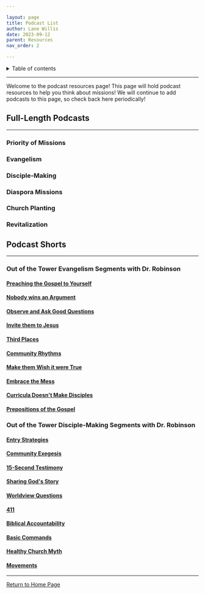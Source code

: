 ```yaml
---

layout: page
title: Podcast List
author: Lane Willis
date: 2023-09-12
parent: Resources
nav_order: 2

---
```


<details closed markdown="block">
  <summary>
    Table of contents
  </summary>
  {: .text-delta }
1. TOC
{:toc}
</details>

---

Welcome to the podcast resources page! This page will hold podcast resources to help you think about missions! We will continue to add podcasts to this page, so check back here periodically!

## Full-Length Podcasts

---

### Priority of Missions

### Evangelism

### Disciple-Making

### Diaspora Missions

### Church Planting

### Revitalization

## Podcast Shorts

---

### Out of the Tower Evangelism Segments with Dr. Robinson

#### [Preaching the Gospel to Yourself](/files/podcasts/out-of-tower-evangelism/Preach%20the%20Gospel%20to%20Yourself_Out%20of%20The%20Tower-01.mp3)

#### [Nobody wins an Argument](/files/podcasts/out-of-tower-evangelism/Nobody%20wins%20an%20argument_Out%20of%20The%20Tower-02.mp3)

#### [Observe and Ask Good Questions](/files/podcasts/out-of-tower-evangelism/Observe%20&%20Ask%20good%20questions%20evangelism_Out%20of%20The%20Tower-03.mp3)

#### [Invite them to Jesus](/files/podcasts/out-of-tower-evangelism/Invite%20them%20to%20Jesus_Out%20of%20The%20Tower-04.mp3)

#### [Third Places](/files/podcasts/out-of-tower-evangelism/Third%20Places_Out%20of%20The%20Tower-05.mp3)

#### [Community Rhythms](/files/podcasts/out-of-tower-evangelism/Community%20Rhythms_Out%20of%20The%20Tower-06.mp3)  

#### [Make them Wish it were True](/files/podcasts/out-of-tower-evangelism/Make%20them%20wish%20it%20were%20true_Out%20of%20The%20Tower-07.mp3)

#### [Embrace the Mess](/files/podcasts/out-of-tower-evangelism/Embracing%20the%20Mess%20of%20Disciple-Making_Out%20of%20The%20Tower-08.mp3)

#### [Curricula Doesn't Make Disciples](/files/podcasts/out-of-tower-evangelism/Curricula%20Don't%20Make%20Disciples_Out%20of%20The%20Tower-09.mp3)

#### [Prepositions of the Gospel](/files/podcasts/out-of-tower-evangelism/Prepostions%20of%20the%20Gospel_Out%20of%20The%20Tower-10.mp3)

### Out of the Tower Disciple-Making Segments with Dr. Robinson

#### [Entry Strategies](/files/podcasts/out-of-tower-disciple-making/1%20-%20Entry%20Strategies.mp3)

#### [Community Exegesis](/files/podcasts/out-of-tower-disciple-making/2%20-%20Community%20Exegesis.mp3)

#### [15-Second Testimony](/files/podcasts/out-of-tower-disciple-making/3%20-%2015%20Second%20Testimony.mp3)

#### [Sharing God's Story](/files/podcasts/out-of-tower-disciple-making/4-%20Sharing%20God's%20Story.mp3)

#### [Worldview Questions](/files/podcasts/out-of-tower-disciple-making/5%20-%20Worldview%20Questions.mp3)

#### [411](/files/podcasts/out-of-tower-disciple-making/6%20-%20411.mp3)

#### [Biblical Accountability](/files/podcasts/out-of-tower-disciple-making/8%20-%20Biblical%20Accountability.mp3)

#### [Basic Commands](/files/podcasts/out-of-tower-disciple-making/9%20-%20Basic%20Commands.mp3)

#### [Healthy Church Myth](/files/podcasts/out-of-tower-disciple-making/10%20-%20Healthy%20Church%20Myth.mp3)

#### [Movements](/files/podcasts/out-of-tower-disciple-making/11%20-%20Movements.mp3)

---

[Return to Home Page](/)